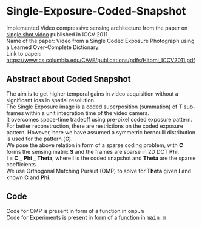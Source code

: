 # Single-Exposure-Coded-Snapshot

Implemented Video compressive sensing architecture from the paper on [single shot video](<(https://www.cs.columbia.edu/CAVE/projects/single_shot_video/)>) published in ICCV 2011  
Name of the paper: Video from a Single Coded Exposure Photograph using a Learned Over-Complete Dictionary  
Link to paper: https://www.cs.columbia.edu/CAVE/publications/pdfs/Hitomi_ICCV2011.pdf

## Abstract about Coded Snapshot

The aim is to get higher temporal gains in video acquisition without a significant loss in spatial resolution.  
The Single Exposure image is a coded superposition (summation) of T sub-frames within a unit integration time of the video camera.  
It overcomes space-time tradeoff using pre-pixel coded exposure pattern.  
For better reconstruction, there are restrictions on the coded exposure pattern. However, here we have assumed a symmetric bernoulli distribution is used for the pattern (**C**).  
We pose the above relation in form of a sparse coding problem, with **C** forms the sensing matrix **S** and the frames are sparse in 2D DCT **Phi**.  
**I** = **C** _ **Phi** _ **Theta**, where **I** is the coded snapshot and **Theta** are the sparse coefficients.  
We use Orthogonal Matching Pursuit (OMP) to solve for **Theta** given **I** and known **C** and **Phi**.

## Code

Code for OMP is present in form of a function in <tt>omp.m</tt>  
Code for Experiments is present in form of a function in <tt>main.m</tt>
